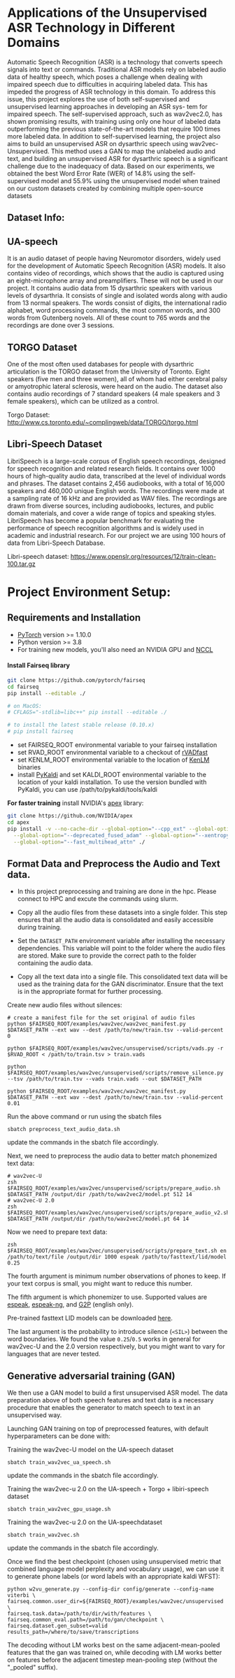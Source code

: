# Applications of the Unsupervised ASR Technology in Different Domains

Automatic Speech Recognition (ASR) is a technology that converts speech signals into text or commands. Traditional ASR models rely on labeled audio data of healthy speech, which poses a challenge when dealing with impaired speech due to difficulties in acquiring labeled data. This has impeded the progress of ASR technology in this domain. To address this issue, this project explores the use of both self-supervised and unsupervised learning approaches in developing an ASR sys- tem for impaired speech. The self-supervised approach, such as wav2vec2.0, has shown promising results, with training using only one hour of labeled data outperforming the previous state-of-the-art models that require 100 times more labeled data. In addition to self-supervised learning, the project also aims to build an unsupervised ASR on dysarthric speech using wav2vec-Unsupervised. This method uses a GAN to map the unlabeled audio and text, and building an unsupervised ASR for dysarthric speech is a significant challenge due to the inadequacy of data. Based on our experiments, we obtained the best Word Error Rate (WER) of 14.8% using the self- supervised model and 55.9% using the unsupervised model when trained on our custom datasets created by combining multiple open-source datasets

## Dataset Info:

## UA-speech
It is an audio dataset of people having Neuromotor disorders, widely used for the development of Automatic Speech Recognition (ASR) models. It also contains video of recordings, which shows that the audio is captured using an eight-microphone array and preamplifiers. These will not be used in our project. It contains audio data from 15 dysarthric speakers with various levels of dysarthria. It consists of single and isolated words along with audio from 13 normal speakers. The words consist of digits, the international radio alphabet, word processing commands, the most common words, and 300 words from Gutenberg novels. All of these count to 765 words and the recordings are done over 3 sessions.

## TORGO Dataset
One of the most often used databases for people with dysarthric articulation is the TORGO dataset from the University of Toronto. Eight speakers (five men and three women), all of whom had either cerebral palsy or amyotrophic lateral sclerosis, were heard on the audio. The dataset also contains audio recordings of 7 standard speakers (4 male speakers and 3 female speakers), which can be utilized as a control.

Torgo Dataset: http://www.cs.toronto.edu/~complingweb/data/TORGO/torgo.html

## Libri-Speech Dataset
LibriSpeech is a large-scale corpus of English speech recordings, designed for speech recognition and related research fields. It contains over 1000 hours of high-quality audio data, transcribed at the level of individual words and phrases. The dataset contains 2,456 audiobooks, with a total of 16,000 speakers and 460,000 unique English words. The recordings were made at a sampling rate of 16 kHz and are provided as WAV files. The recordings are drawn from diverse sources, including audiobooks, lectures, and public domain materials, and cover a wide range of topics and speaking styles. LibriSpeech has become a popular benchmark for evaluating the performance of speech recognition algorithms and is widely used in academic and industrial research.  For our project we are using 100 hours of data from Libri-Speech Database.

Libri-speech dataset: https://www.openslr.org/resources/12/train-clean-100.tar.gz

# Project Environment Setup:
## Requirements and Installation
* [PyTorch](http://pytorch.org/) version >= 1.10.0
* Python version >= 3.8
* For training new models, you'll also need an NVIDIA GPU and [NCCL](https://github.com/NVIDIA/nccl)

#### Install Fairseq library

``` bash
git clone https://github.com/pytorch/fairseq
cd fairseq
pip install --editable ./

# on MacOS:
# CFLAGS="-stdlib=libc++" pip install --editable ./

# to install the latest stable release (0.10.x)
# pip install fairseq
```

* set FAIRSEQ_ROOT environmental variable to your fairseq installation
* set RVAD_ROOT environmental variable to a checkout of [rVADfast](https://github.com/zhenghuatan/rVADfast)
* set KENLM_ROOT environmental variable to the location of [KenLM](https://github.com/kpu/kenlm) binaries
* install [PyKaldi](https://github.com/pykaldi/pykaldi) and set KALDI_ROOT environmental variable to the location of your kaldi installation. To use the version bundled with PyKaldi, you can use /path/to/pykaldi/tools/kaldi

**For faster training** install NVIDIA's [apex](https://github.com/NVIDIA/apex) library:

``` bash
git clone https://github.com/NVIDIA/apex
cd apex
pip install -v --no-cache-dir --global-option="--cpp_ext" --global-option="--cuda_ext" \
  --global-option="--deprecated_fused_adam" --global-option="--xentropy" \
  --global-option="--fast_multihead_attn" ./
```

## Format Data and Preprocess the Audio and Text data.

* In this project preprocessing and training are done in the hpc. Please connect to HPC and excute the commands using slurm.

* Copy all the audio files from these datasets into a single folder. This step ensures that all the audio data is consolidated and easily accessible during training.

* Set the `DATASET_PATH` environment variable after installing the necessary dependencies. This variable will point to the folder where the audio files are stored. Make sure to provide the correct path to the folder containing the audio data.

* Copy all the text data into a single file. This consolidated text data will be used as the training data for the GAN discriminator. Ensure that the text is in the appropriate format for further processing.

Create new audio files without silences:
```shell
# create a manifest file for the set original of audio files
python $FAIRSEQ_ROOT/examples/wav2vec/wav2vec_manifest.py $DATASET_PATH --ext wav --dest /path/to/new/train.tsv --valid-percent 0

python $FAIRSEQ_ROOT/examples/wav2vec/unsupervised/scripts/vads.py -r $RVAD_ROOT < /path/to/train.tsv > train.vads

python $FAIRSEQ_ROOT/examples/wav2vec/unsupervised/scripts/remove_silence.py --tsv /path/to/train.tsv --vads train.vads --out $DATASET_PATH

python $FAIRSEQ_ROOT/examples/wav2vec/wav2vec_manifest.py $DATASET_PATH --ext wav --dest /path/to/new/train.tsv --valid-percent 0.01
```
Run the above command or run using the sbatch files
```shell
sbatch preprocess_text_audio_data.sh
```
update the commands in the sbatch file accordingly.

Next, we need to preprocess the audio data to better match phonemized text data:

```shell
# wav2vec-U
zsh $FAIRSEQ_ROOT/examples/wav2vec/unsupervised/scripts/prepare_audio.sh $DATASET_PATH /output/dir /path/to/wav2vec2/model.pt 512 14
# wav2vec-U 2.0
zsh $FAIRSEQ_ROOT/examples/wav2vec/unsupervised/scripts/prepare_audio_v2.sh $DATASET_PATH /output/dir /path/to/wav2vec2/model.pt 64 14
```

Now we need to prepare text data:
```shell
zsh $FAIRSEQ_ROOT/examples/wav2vec/unsupervised/scripts/prepare_text.sh en /path/to/text/file /output/dir 1000 espeak /path/to/fasttext/lid/model 0.25
```

The fourth argument is minimum number observations of phones to keep. If your text corpus is small, you might want to reduce this number.

The fifth argument is which phonemizer to use. Supported values are [espeak](http://espeak.sourceforge.net/), [espeak-ng](https://github.com/espeak-ng/espeak-ng), and [G2P](https://github.com/Kyubyong/g2p) (english only).

Pre-trained fasttext LID models can be downloaded [here](https://fasttext.cc/docs/en/language-identification.html).

The last argument is the probability to introduce silence (`<SIL>`) between the word boundaries. We found the value `0.25`/`0.5` works in general for wav2vec-U and the 2.0  version respectively, but you might want to vary for languages that are never tested.



## Generative adversarial training (GAN)

We then use a GAN model to build a first unsupervised ASR model. The data preparation above of both speech features and text data is a necessary procedure that enables the generator to match speech to text in an unsupervised way. 

Launching GAN training on top of preprocessed features, with default hyperparameters can be done with:

Training the wav2vec-U model on the UA-speech dataset
```shell
sbatch train_wav2vec_ua_speech.sh
```
update the commands in the sbatch file accordingly.

Training the wav2vec-u 2.0 on the UA-speech + Torgo + libiri-speech dataset
```shell
sbatch train_wav2vec_gpu_usage.sh
```

Training the wav2vec-u 2.0 on the UA-speechdataset
```shell
sbatch train_wav2vec.sh
```
update the commands in the sbatch file accordingly.

Once we find the best checkpoint (chosen using unsupervised metric that combined language model perplexity and vocabulary usage), we can use it to generate phone labels (or word labels with an appropriate kaldi WFST):

```shell
python w2vu_generate.py --config-dir config/generate --config-name viterbi \
fairseq.common.user_dir=${FAIRSEQ_ROOT}/examples/wav2vec/unsupervised \
fairseq.task.data=/path/to/dir/with/features \
fairseq.common_eval.path=/path/to/gan/checkpoint \ 
fairseq.dataset.gen_subset=valid results_path=/where/to/save/transcriptions
```

The decoding without LM works best on the same adjacent-mean-pooled features that the gan was trained on, while decoding with LM works better on features before the adjacent timestep mean-pooling step (without the "_pooled" suffix).
